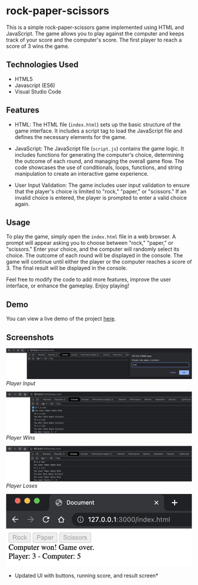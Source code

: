 # rock-paper-scissors

This is a simple rock-paper-scissors game implemented using HTML and JavaScript. The game allows you to play against the computer and keeps track of your score and the computer's score. The first player to reach a score of 3 wins the game.

## Technologies Used
- HTML5
- Javascript (ES6)
- Visual Studio Code

## Features

- HTML: The HTML file (`index.html`) sets up the basic structure of the game interface. It includes a script tag to load the JavaScript file and defines the necessary elements for the game.

- JavaScript: The JavaScript file (`script.js`) contains the game logic. It includes functions for generating the computer's choice, determining the outcome of each round, and managing the overall game flow. The code showcases the use of conditionals, loops, functions, and string manipulation to create an interactive game experience.

- User Input Validation: The game includes user input validation to ensure that the player's choice is limited to "rock," "paper," or "scissors." If an invalid choice is entered, the player is prompted to enter a valid choice again.

## Usage

To play the game, simply open the `index.html` file in a web browser. A prompt will appear asking you to choose between "rock," "paper," or "scissors." Enter your choice, and the computer will randomly select its choice. The outcome of each round will be displayed in the console. The game will continue until either the player or the computer reaches a score of 3. The final result will be displayed in the console.

Feel free to modify the code to add more features, improve the user interface, or enhance the gameplay. Enjoy playing!

## Demo

You can view a live demo of the project [here](https://anthonynguyent.github.io/rock-paper-scissors/).

## Screenshots

![Player Input](screenshots/input.png)
*Player Input*

![Player Win](screenshots/win.png)
*Player Wins*

![Player Lose](screenshots/lose.png)
*Player Loses*

![Updated UI](screenshots/updatedUI.png)
* Updated UI with buttons, running score, and result screen*
